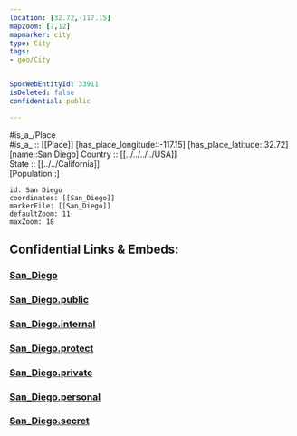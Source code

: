 ```yaml
---
location: [32.72,-117.15] 
mapzoom: [7,12] 
mapmarker: city 
type: City
tags:
- geo/City


SpocWebEntityId: 33911
isDeleted: false
confidential: public

---
```

#is_a_/Place  
#is_a_ :: [[Place]] 
[has_place_longitude::-117.15] 
[has_place_latitude::32.72] 
[name::San Diego] 
Country :: [[../../../../USA]]  
State :: [[../../California]]  
[Population::] 



```leaflet
id: San Diego
coordinates: [[San_Diego]] 
markerFile: [[San_Diego]] 
defaultZoom: 11 
maxZoom: 18
```


## Confidential Links & Embeds: 

### [San_Diego](/_Standards/Earth/Continent/America~North/USA/USA~Pacific/California/counties~California/San_Diego,County/cities~San_Diego/San_Diego.md) 

### [San_Diego.public](/_public/Earth/Continent/America~North/USA/USA~Pacific/California/counties~California/San_Diego,County/cities~San_Diego/San_Diego.public.md) 

### [San_Diego.internal](/_internal/Earth/Continent/America~North/USA/USA~Pacific/California/counties~California/San_Diego,County/cities~San_Diego/San_Diego.internal.md) 

### [San_Diego.protect](/_protect/Earth/Continent/America~North/USA/USA~Pacific/California/counties~California/San_Diego,County/cities~San_Diego/San_Diego.protect.md) 

### [San_Diego.private](/_private/Earth/Continent/America~North/USA/USA~Pacific/California/counties~California/San_Diego,County/cities~San_Diego/San_Diego.private.md) 

### [San_Diego.personal](/_personal/Earth/Continent/America~North/USA/USA~Pacific/California/counties~California/San_Diego,County/cities~San_Diego/San_Diego.personal.md) 

### [San_Diego.secret](/_secret/Earth/Continent/America~North/USA/USA~Pacific/California/counties~California/San_Diego,County/cities~San_Diego/San_Diego.secret.md)

